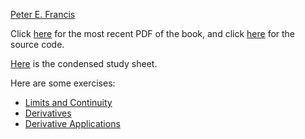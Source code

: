 [Peter E. Francis](https://PeterEFrancis.com)

Click [here](Calculus.pdf) for the most recent PDF of the book, and click [here](https://github.com/PeterEFrancis/calculus) for the source code.

[Here](condensed.pdf) is the condensed study sheet.

Here are some exercises:
- [Limits and Continuity](exercises/Limits%20and%20Continuity.pdf)
- [Derivatives](exercises/Derivatives.pdf)
- [Derivative Applications](exercises/Derivative%20Applications.pdf)
